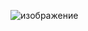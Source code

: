 ![изображение](https://github.com/dddtgffddgg/c_plus_prictice/blob/main/%2Certnbr%20lkz%20ghtgjlf.jpg)

